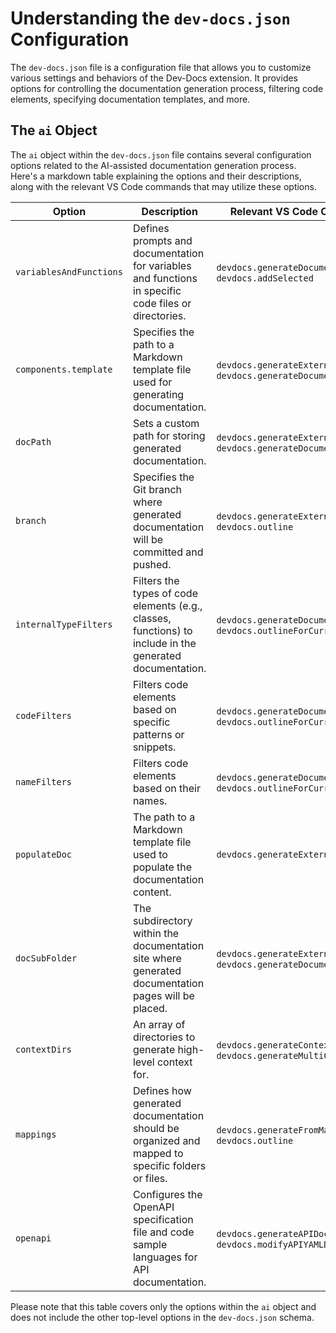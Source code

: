 
  
  # Understanding the `dev-docs.json` Configuration

The `dev-docs.json` file is a configuration file that allows you to customize various settings and behaviors of the Dev-Docs extension. It provides options for controlling the documentation generation process, filtering code elements, specifying documentation templates, and more.

## The `ai` Object

The `ai` object within the `dev-docs.json` file contains several configuration options related to the AI-assisted documentation generation process. Here's a markdown table explaining the options and their descriptions, along with the relevant VS Code commands that may utilize these options.

| Option | Description | Relevant VS Code Commands |
|--------|--------------|----------------------------|
| `variablesAndFunctions` | Defines prompts and documentation for variables and functions in specific code files or directories. | `devdocs.generateDocumentation`, `devdocs.addSelected` |
| `components.template` | Specifies the path to a Markdown template file used for generating documentation. | `devdocs.generateExternalDocs`, `devdocs.generateDocumentation` |
| `docPath` | Sets a custom path for storing generated documentation. | `devdocs.generateExternalDocs`, `devdocs.generateDocumentation` |
| `branch` | Specifies the Git branch where generated documentation will be committed and pushed. | `devdocs.generateExternalDocs`, `devdocs.outline` |
| `internalTypeFilters` | Filters the types of code elements (e.g., classes, functions) to include in the generated documentation. | `devdocs.generateDocumentation`, `devdocs.outlineForCurrentFile` |
| `codeFilters` | Filters code elements based on specific patterns or snippets. | `devdocs.generateDocumentation`, `devdocs.outlineForCurrentFile` |
| `nameFilters` | Filters code elements based on their names. | `devdocs.generateDocumentation`, `devdocs.outlineForCurrentFile` |
| `populateDoc` | The path to a Markdown template file used to populate the documentation content. | `devdocs.generateExternalDocs` |
| `docSubFolder` | The subdirectory within the documentation site where generated documentation pages will be placed. | `devdocs.generateExternalDocs`, `devdocs.generateDocumentation` |
| `contextDirs` | An array of directories to generate high-level context for. | `devdocs.generateContext`, `devdocs.generateMultiContext` |
| `mappings` | Defines how generated documentation should be organized and mapped to specific folders or files. | `devdocs.generateFromMappings`, `devdocs.outline` |
| `openapi` | Configures the OpenAPI specification file and code sample languages for API documentation. | `devdocs.generateAPIDocumentation`, `devdocs.modifyAPIYAMLDocumentation` |

Please note that this table covers only the options within the `ai` object and does not include the other top-level options in the `dev-docs.json` schema.
  
  